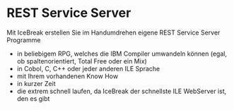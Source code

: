 # REST Service Server

Mit IceBreak erstellen Sie im Handumdrehen eigene REST Service Server Programme

* in beliebigem RPG, welches die IBM Compiler umwandeln können (egal, ob spaltenorientiert, Total Free oder ein Mix)
* in Cobol, C, C++ oder jeder anderen ILE Sprache
* mit Ihrem vorhandenen Know How
* in kurzer Zeit
* die extrem schnell laufen, da IceBreak der schnellste ILE WebServer ist, den es gibt
